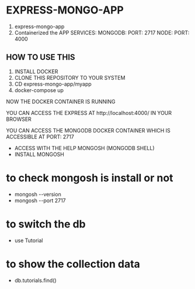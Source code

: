 # EXPRESS-MONGO-APP

1. express-mongo-app 
2. Containerized the APP 
 SERVICES:
   MONGODB:
     PORT: 2717
   NODE: 
     PORT: 4000

## HOW TO USE THIS

1. INSTALL DOCKER
2. CLONE THIS REPOSITORY TO YOUR SYSTEM
3. CD express-mongo-app/myapp
4. docker-compose up

NOW THE DOCKER CONTAINER IS RUNNING

YOU CAN ACCESS THE EXPRESS AT http://localhost:4000/ IN YOUR BROWSER

YOU CAN ACCESS THE MONGODB DOCKER CONTAINER WHICH IS ACCESSIBLE AT PORT: 2717
 - ACCESS WITH THE HELP MONGOSH (MONGODB SHELL)
  - INSTALL MONGOSH
  # to check mongosh is install or not
  - mongosh --version
  - mongosh --port 2717
  # to switch the db
  - use Tutorial
  # to show the collection data
  - db.tutorials.find()
  

